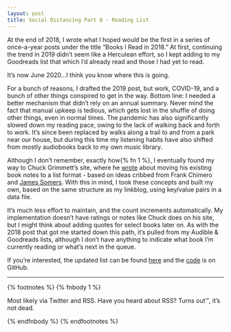```yaml
---
layout: post
title: Social Distancing Part 8 - Reading List
---
```


At the end of 2018, I wrote what I hoped would be the first in a series of once-a-year posts under the title &#8220;Books I Read in 2018.&#8221; At first, continuing the trend in 2019 didn&#8217;t seem like a Herculean effort, so I kept adding to my Goodreads list that which I&#8217;d already read and those I had yet to read.

It&#8217;s now June 2020&#8230;I think you know where this is going.

For a bunch of reasons, I drafted the 2019 post, but work, COVID-19, and a bunch of other things conspired to get in the way. Bottom line: I needed a better mechanism that didn&#8217;t rely on an annual summary. Never mind the fact that manual upkeep is tedious, which gets lost in the shuffle of doing other things, even in normal times. The pandemic has also significantly slowed down my reading pace, owing to the lack of walking back and forth to work. It&#8217;s since been replaced by walks along a trail to and from a park near our house, but during this time my listening habits have also shifted from mostly audiobooks back to my own music library.

Although I don&#8217;t remember, exactly how{% fn 1 %}, I eventually found my way to Chuck Grimmett&#8217;s site, where he [wrote][cg] about moving his existing book notes to a list format - based on ideas cribbed from Frank Chimero and [James Somers][js]. With this in mind, I took these concepts and built my own, based on the same structure as my linkblog, using key/value pairs in a data file.

It&#8217;s much less effort to maintain, and the count increments automatically. My implementation doesn&#8217;t have ratings or notes like Chuck does on his site, but I might think about adding quotes for select books later on. As with the 2018 post that got me started down this path, it&#8217;s pulled from my Audible & Goodreads lists, although I don&#8217;t have anything to indicate what book I&#8217;m currently reading or what&#8217;s next in the queue. 

If you&#8217;re interested, the updated list can be found [here][] and the [code][] is on GitHub.

<hr />

{% footnotes %}
   {% fnbody 1 %}
      <p>Most likely via Twitter and RSS. Have you heard about RSS? Turns out&trade;, it&#8217;s not dead.</p>
   {% endfnbody %}
{% endfootnotes %}

[cg]: http://www.cagrimmett.com/development/2019/09/07/reading-list.html
[fc]: https://frankchimero.com
[js]: http://jsomers.net/#books
[here]: /reading/
[code]: https://github.com/chrisfinazzo/blog/blob/master/_data/reading.yml
